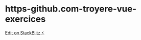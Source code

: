 # https-github.com-troyere-vue-exercices

[Edit on StackBlitz ⚡️](https://stackblitz.com/edit/vitejs-vite-vxnyv1)